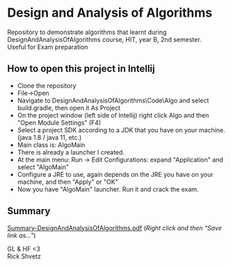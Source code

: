 # Design and Analysis of Algorithms
Repository to demonstrate algorithms that learnt during DesignAndAnalysisOfAlgorithms course, HIT, year B, 2nd semester.  
Useful for Exam preparation

## How to open this project in Intellij
* Clone the repository
* File->Open
* Navigate to DesignAndAnalysisOfAlgorithms\Code\Algo and select build.gradle, then open it As Project
* On the project window (left side of Intellij) right click Algo and then "Open Module Settings" (F4)
* Select a project SDK according to a JDK that you have on your machine. (java 1.8 / java 11, etc.)
* Main class is: AlgoMain
* There is already a launcher I created. 
* At the main menu: Run -> Edit Configurations: expand "Application" and select "AlgoMain"
* Configure a JRE to use, again depends on the JRE you have on your machine, and then "Apply" or "OK"
* Now you have "AlgoMain" launcher. Run it and crack the exam. 

## Summary
[Summary-DesignAndAnalysisOfAlgorithms.pdf](https://github.com/haimadrian/DesignAndAnalysisOfAlgorithms/blob/master/Summary-DesignAndAnalysisOfAlgorithms.pdf) (_Right click and then "Save link as..."_)


GL & HF <3  
Rick Shvetz
